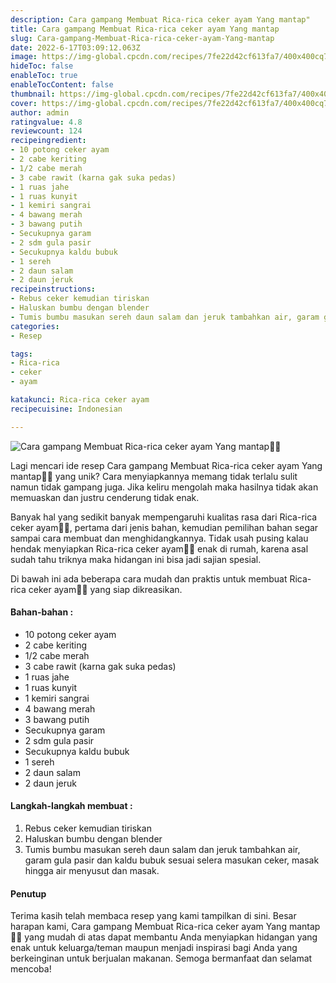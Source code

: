 ```yaml
---
description: Cara gampang Membuat Rica-rica ceker ayam Yang mantap"
title: Cara gampang Membuat Rica-rica ceker ayam Yang mantap
slug: Cara-gampang-Membuat-Rica-rica-ceker-ayam-Yang-mantap
date: 2022-6-17T03:09:12.063Z
image: https://img-global.cpcdn.com/recipes/7fe22d42cf613fa7/400x400cq70/photo.jpg
hideToc: false
enableToc: true
enableTocContent: false
thumbnail: https://img-global.cpcdn.com/recipes/7fe22d42cf613fa7/400x400cq70/photo.jpg
cover: https://img-global.cpcdn.com/recipes/7fe22d42cf613fa7/400x400cq70/photo.jpg
author: admin
ratingvalue: 4.8
reviewcount: 124
recipeingredient:
- 10 potong ceker ayam
- 2 cabe keriting
- 1/2 cabe merah
- 3 cabe rawit (karna gak suka pedas)
- 1 ruas jahe
- 1 ruas kunyit
- 1 kemiri sangrai
- 4 bawang merah
- 3 bawang putih
- Secukupnya garam
- 2 sdm gula pasir
- Secukupnya kaldu bubuk
- 1 sereh
- 2 daun salam
- 2 daun jeruk
recipeinstructions:
- Rebus ceker kemudian tiriskan
- Haluskan bumbu dengan blender
- Tumis bumbu masukan sereh daun salam dan jeruk tambahkan air, garam gula pasir dan kaldu bubuk sesuai selera masukan ceker, masak hingga air menyusut dan masak.
categories:
- Resep

tags:
- Rica-rica
- ceker
- ayam

katakunci: Rica-rica ceker ayam
recipecuisine: Indonesian

---
```


![Cara gampang Membuat Rica-rica ceker ayam Yang mantap👩‍🍳](https://img-global.cpcdn.com/recipes/7fe22d42cf613fa7/400x400cq70/photo.jpg)

Lagi mencari ide resep Cara gampang Membuat Rica-rica ceker ayam Yang mantap👩‍🍳 yang unik? Cara menyiapkannya memang tidak terlalu sulit namun tidak gampang juga. Jika keliru mengolah maka hasilnya tidak akan memuaskan dan justru cenderung tidak enak.

Banyak hal yang sedikit banyak mempengaruhi kualitas rasa dari Rica-rica ceker ayam👩‍🍳, pertama dari jenis bahan, kemudian pemilihan bahan segar sampai cara membuat dan menghidangkannya. Tidak usah pusing kalau hendak menyiapkan Rica-rica ceker ayam👩‍🍳 enak di rumah, karena asal sudah tahu triknya maka hidangan ini bisa jadi sajian spesial.

Di bawah ini ada beberapa cara mudah dan praktis untuk membuat Rica-rica ceker ayam👩‍🍳 yang siap dikreasikan.

<!--inarticleads1-->

#### Bahan-bahan :

- 10 potong ceker ayam
- 2 cabe keriting
- 1/2 cabe merah
- 3 cabe rawit (karna gak suka pedas)
- 1 ruas jahe
- 1 ruas kunyit
- 1 kemiri sangrai
- 4 bawang merah
- 3 bawang putih
- Secukupnya garam
- 2 sdm gula pasir
- Secukupnya kaldu bubuk
- 1 sereh
- 2 daun salam
- 2 daun jeruk

<!--inarticleads2-->

#### Langkah-langkah membuat :

1. Rebus ceker kemudian tiriskan
1. Haluskan bumbu dengan blender
1. Tumis bumbu masukan sereh daun salam dan jeruk tambahkan air, garam gula pasir dan kaldu bubuk sesuai selera masukan ceker, masak hingga air menyusut dan masak.

#### Penutup

Terima kasih telah membaca resep yang kami tampilkan di sini. Besar harapan kami, Cara gampang Membuat Rica-rica ceker ayam Yang mantap👩‍🍳 yang mudah di atas dapat membantu Anda menyiapkan hidangan yang enak untuk keluarga/teman maupun menjadi inspirasi bagi Anda yang berkeinginan untuk berjualan makanan. Semoga bermanfaat dan selamat mencoba!